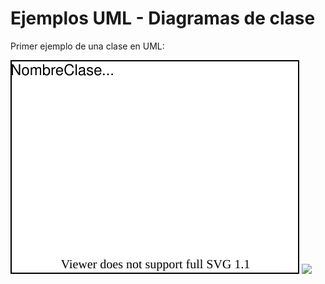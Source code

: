 # Ejemplos UML - Diagramas de clase
Primer ejemplo de una clase en UML:

![](diagramas/digrama1.drawio.svg)
![](diagramas/diagrama2.drawio)
